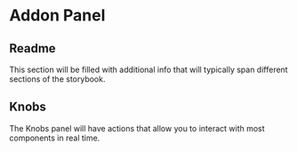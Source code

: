 # Addon Panel

## Readme

This section will be filled with additional info that will typically span different sections of the storybook.

## Knobs

The Knobs panel will have actions that allow you to interact with most components in real time.